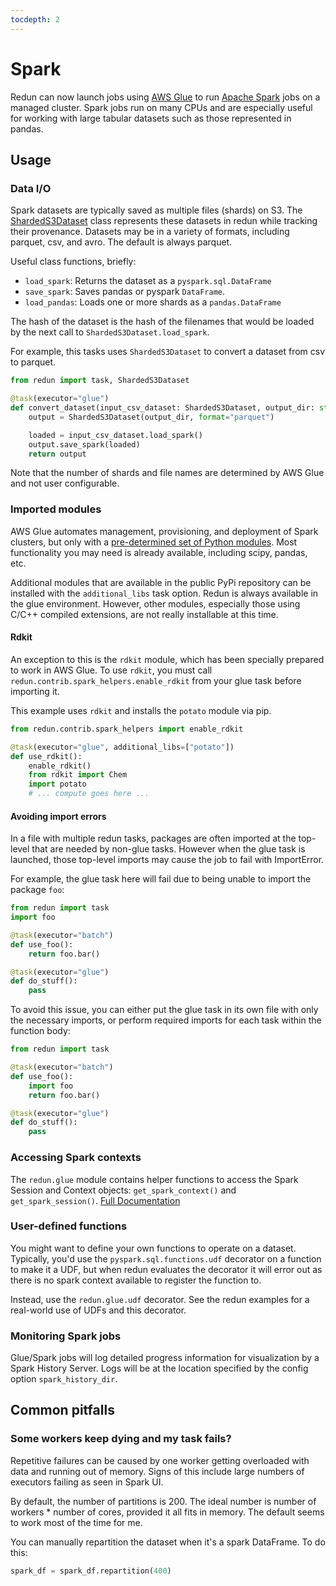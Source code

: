 ```yaml
---
tocdepth: 2
---
```


# Spark

Redun can now launch jobs using [AWS Glue](https://aws.amazon.com/glue) to run
[Apache Spark](https://spark.apache.org) jobs on a managed cluster. Spark jobs run on many
CPUs and are especially useful for working with large tabular datasets such as those
represented in pandas.

## Usage

### Data I/O

Spark datasets are typically saved as multiple files (shards) on S3. The [ShardedS3Dataset](redun/redun.html?#redun.file.ShardedS3Dataset) class represents these datasets in redun while tracking their provenance. Datasets may be
in a variety of formats, including parquet, csv, and avro. The default is always parquet.

Useful class functions, briefly:

- `load_spark`: Returns the dataset as a `pyspark.sql.DataFrame`
- `save_spark`: Saves pandas or pyspark `DataFrame`. 
- `load_pandas`: Loads one or more shards as a `pandas.DataFrame`

The hash of the dataset is the hash of the filenames that would be loaded by the next call to
`ShardedS3Dataset.load_spark`.

For example, this tasks uses `ShardedS3Dataset` to convert a dataset from csv to parquet.
```py
from redun import task, ShardedS3Dataset

@task(executor="glue")
def convert_dataset(input_csv_dataset: ShardedS3Dataset, output_dir: str) -> ShardedS3Dataset:
    output = ShardedS3Dataset(output_dir, format="parquet")

    loaded = input_csv_dataset.load_spark()
    output.save_spark(loaded)
    return output
```
Note that the number of shards and file names are determined by AWS Glue and not user configurable.

### Imported modules

AWS Glue automates management, provisioning, and deployment of Spark clusters, but only with a [pre-determined set of Python modules](https://docs.aws.amazon.com/glue/latest/dg/aws-glue-programming-python-libraries.html#glue20-modules-provided).
Most functionality you may need is already available, including scipy, pandas, etc.

Additional modules that are available in the public PyPi repository can be
installed with the `additional_libs` task option.  Redun is always available in
the glue environment.  However, other modules, especially those using C/C++
compiled extensions, are not really installable at this time. 

#### Rdkit
An exception to this is the `rdkit` module, which has been specially prepared to work in AWS Glue.
To use `rdkit`, you must call `redun.contrib.spark_helpers.enable_rdkit` from your glue task before
importing it.

This example uses `rdkit` and installs the `potato` module via pip.
```py
from redun.contrib.spark_helpers import enable_rdkit

@task(executor="glue", additional_libs=["potato"])
def use_rdkit():
    enable_rdkit()
    from rdkit import Chem
    import potato
    # ... compute goes here ...
```

#### Avoiding import errors
In a file with multiple redun tasks, packages are often imported at the top-level that are needed by non-glue tasks.
However when the glue task is launched, those top-level imports may cause the job to fail with ImportError.

For example, the glue task here will fail due to being unable to import the package `foo`:

```py
from redun import task
import foo

@task(executor="batch")
def use_foo():
    return foo.bar()

@task(executor="glue")
def do_stuff():
    pass
```

To avoid this issue, you can either put the glue task in its own file with only the necessary imports, or
perform required imports for each task within the function body:

```py
from redun import task

@task(executor="batch")
def use_foo():
    import foo
    return foo.bar()

@task(executor="glue")
def do_stuff():
    pass
```


### Accessing Spark contexts

The `redun.glue` module contains helper functions to access the Spark Session and Context objects:
`get_spark_context()` and `get_spark_session()`. [Full Documentation](redun/redun.html#module-redun.glue)

### User-defined functions

You might want to define your own functions to operate on a dataset. Typically, you'd use the `pyspark.sql.functions.udf` decorator
on a function to make it a UDF, but when redun evaluates the decorator it will error out as there is no spark context available
to register the function to.

Instead, use the `redun.glue.udf` decorator. See the redun examples for a
real-world use of UDFs and this decorator.

### Monitoring Spark jobs

Glue/Spark jobs will log detailed progress information for visualization by a Spark History Server.
Logs will be at the location specified by the config option `spark_history_dir`.



## Common pitfalls

### Some workers keep dying and my task fails?

Repetitive failures can be caused by one worker getting overloaded with data and
running out of memory. Signs of this include large numbers of executors failing as
seen in Spark UI.

By default, the number of partitions is 200. The ideal number is number
of workers * number of cores, provided it all fits in memory. The default
seems to work most of the time for me.

You can manually repartition the dataset when it's a spark DataFrame.
To do this:

```py
spark_df = spark_df.repartition(400)
```
